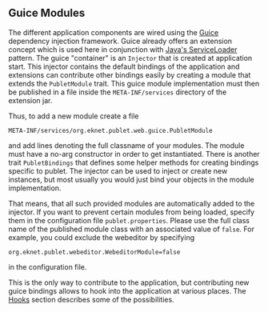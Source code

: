 ## Guice Modules

The different application components are wired using the [Guice](http://code.google.com/p/google-guice/)
dependency injection framework. Guice already offers an extension concept which is used here in conjunction
with [Java's ServiceLoader](http://docs.oracle.com/javase/6/docs/api/java/util/ServiceLoader.html) pattern.
The guice "container" is an `Injector` that is created at  application start. This injector contains the default
bindings of the application and extensions can contribute other bindings easily by creating a module
that extends the `PubletModule` trait. This guice module implementation must then be published in a file inside
the `META-INF/services` directory of the extension jar.

Thus, to add a new module create a file

    META-INF/services/org.eknet.publet.web.guice.PubletModule

and add lines denoting the full classname of your modules. The module must have a no-arg constructor
in order to get instantiated. There is another trait `PubletBindings` that defines some helper
methods for creating bindings specific to publet. The injector can be used to inject or create new instances, but most
usually you would just bind your objects in the module implementation.

That means, that all such provided modules are automatically added to the injector. If you want to
prevent certain modules from being loaded, specify them in the configuration file `publet.properties`.
Please use the full class name of the published module class with an associated value of `false`. For
example, you could exclude the webeditor by specifying

    org.eknet.publet.webeditor.WebeditorModule=false

in the configuration file.

This is the only way to contribute to the application, but contributing new guice bindings allows to
hook into the application at various places. The [Hooks](ext_hooks.html) section describes some of the
possibilities.
